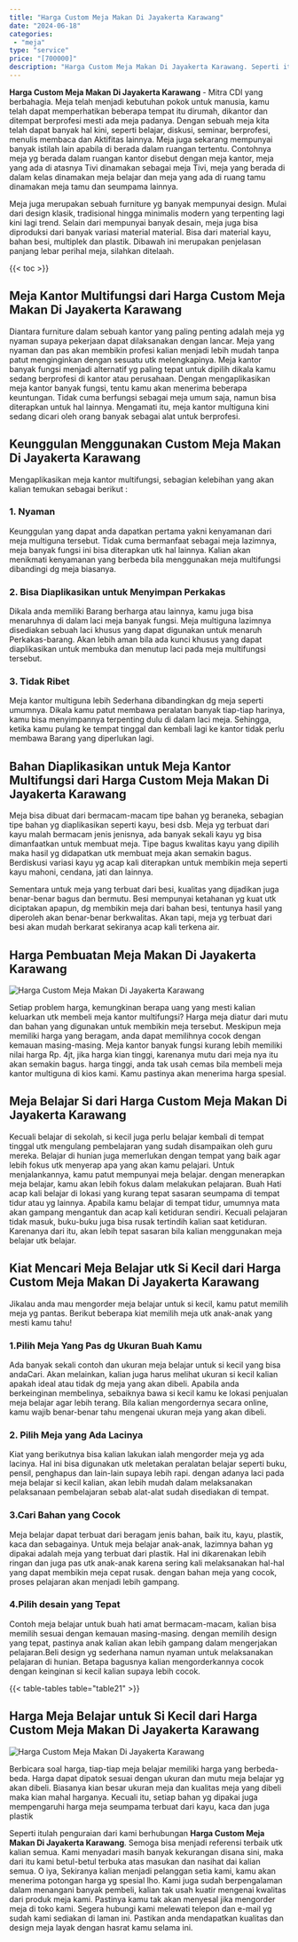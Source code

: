 ```yaml
---
title: "Harga Custom Meja Makan Di Jayakerta Karawang"
date: "2024-06-18"
categories:
 - "meja"
type: "service"
price: "[700000]"
description: "Harga Custom Meja Makan Di Jayakerta Karawang. Seperti itulah penguraian dari kami berhubungan **Harga Custom Meja Makan Di Jayakerta Karawang**. Semoga bisa..."
---
```


**Harga Custom Meja Makan Di Jayakerta Karawang** - Mitra CDI yang berbahagia. Meja telah menjadi kebutuhan pokok untuk manusia, kamu telah dapat memperhatikan beberapa tempat itu dirumah, dikantor dan ditempat berprofesi mesti ada meja padanya. Dengan sebuah meja kita telah dapat banyak hal kini, seperti belajar, diskusi, seminar, berprofesi, menulis membaca dan Aktifitas lainnya. Meja juga sekarang mempunyai banyak istilah lain apabila di berada dalam ruangan tertentu. Contohnya meja yg berada dalam ruangan kantor disebut dengan meja kantor, meja yang ada di atasnya Tivi dinamakan sebagai meja Tivi, meja yang berada di dalam kelas dinamakan meja belajar dan meja yang ada di ruang tamu dinamakan meja tamu dan seumpama lainnya.

Meja juga merupakan sebuah furniture yg banyak mempunyai design. Mulai dari design klasik, tradisional hingga minimalis modern yang terpenting lagi kini lagi trend. Selain dari mempunyai banyak desain, meja juga bisa diproduksi dari banyak variasi material material. Bisa dari material kayu, bahan besi, multiplek dan plastik. Dibawah ini merupakan penjelasan panjang lebar perihal meja, silahkan ditelaah.

{{< toc >}}

## Meja Kantor Multifungsi dari Harga Custom Meja Makan Di Jayakerta Karawang

Diantara furniture dalam sebuah kantor yang paling penting adalah meja yg nyaman supaya pekerjaan dapat dilaksanakan dengan lancar. Meja yang nyaman dan pas akan membikin profesi kalian menjadi lebih mudah tanpa patut menginginkan dengan sesuatu utk melengkapinya. Meja kantor banyak fungsi menjadi alternatif yg paling tepat untuk dipilih dikala kamu sedang berprofesi di kantor atau perusahaan. Dengan mengaplikasikan meja kantor banyak fungsi, tentu kamu akan menerima beberapa keuntungan. Tidak cuma berfungsi sebagai meja umum saja, namun bisa diterapkan untuk hal lainnya. Mengamati itu, meja kantor multiguna kini sedang dicari oleh orang banyak sebagai alat untuk berprofesi.

## Keunggulan Menggunakan Custom Meja Makan Di Jayakerta Karawang

Mengaplikasikan meja kantor multifungsi, sebagian kelebihan yang akan kalian temukan sebagai berikut :

### 1\. Nyaman

Keunggulan yang dapat anda dapatkan pertama yakni kenyamanan dari meja multiguna tersebut. Tidak cuma bermanfaat sebagai meja lazimnya, meja banyak fungsi ini bisa diterapkan utk hal lainnya. Kalian akan menikmati kenyamanan yang berbeda bila menggunakan meja multifungsi dibandingi dg meja biasanya.

### 2\. Bisa Diaplikasikan untuk Menyimpan Perkakas

Dikala anda memiliki Barang berharga atau lainnya, kamu juga bisa menaruhnya di dalam laci meja banyak fungsi. Meja multiguna lazimnya disediakan sebuah laci khusus yang dapat digunakan untuk menaruh Perkakas-barang. Akan lebih aman bila ada kunci khusus yang dapat diaplikasikan untuk membuka dan menutup laci pada meja multifungsi tersebut.

### 3\. Tidak Ribet

Meja kantor multiguna lebih Sederhana dibandingkan dg meja seperti umumnya. Dikala kamu patut membawa peralatan banyak tiap-tiap harinya, kamu bisa menyimpannya terpenting dulu di dalam laci meja. Sehingga, ketika kamu pulang ke tempat tinggal dan kembali lagi ke kantor tidak perlu membawa Barang yang diperlukan lagi.

## Bahan Diaplikasikan untuk Meja Kantor Multifungsi dari Harga Custom Meja Makan Di Jayakerta Karawang

Meja bisa dibuat dari bermacam-macam tipe bahan yg beraneka, sebagian tipe bahan yg diaplikasikan seperti kayu, besi dsb. Meja yg terbuat dari kayu malah bermacam jenis jenisnya, ada banyak sekali kayu yg bisa dimanfaatkan untuk membuat meja. Tipe bagus kwalitas kayu yang dipilih maka hasil yg didapatkan utk membuat meja akan semakin bagus. Berdiskusi variasi kayu yg acap kali diterapkan untuk membikin meja seperti kayu mahoni, cendana, jati dan lainnya.

Sementara untuk meja yang terbuat dari besi, kualitas yang dijadikan juga benar-benar bagus dan bermutu. Besi mempunyai ketahanan yg kuat utk diciptakan apapun, dg membikin meja dari bahan besi, tentunya hasil yang diperoleh akan benar-benar berkwalitas. Akan tapi, meja yg terbuat dari besi akan mudah berkarat sekiranya acap kali terkena air.

## Harga Pembuatan Meja Makan Di Jayakerta Karawang

![Harga Custom Meja Makan Di Jayakerta Karawang](/images/meja/meja-dewasa-007.jpg)

Setiap problem harga, kemungkinan berapa uang yang mesti kalian keluarkan utk membeli meja kantor multifungsi? Harga meja diatur dari mutu dan bahan yang digunakan untuk membikin meja tersebut. Meskipun meja memiliki harga yang beragam, anda dapat memilihnya cocok dengan kemauan masing-masing. Meja kantor banyak fungsi kurang lebih memiliki nilai harga Rp. 4jt, jika harga kian tinggi, karenanya mutu dari meja nya itu akan semakin bagus. harga tinggi, anda tak usah cemas bila membeli meja kantor multiguna di kios kami. Kamu pastinya akan menerima harga spesial.

## Meja Belajar Si dari Harga Custom Meja Makan Di Jayakerta Karawang

Kecuali belajar di sekolah, si kecil juga perlu belajar kembali di tempat tinggal utk mengulang pembelajaran yang sudah disampaikan oleh guru mereka. Belajar di hunian juga memerlukan dengan tempat yang baik agar lebih fokus utk menyerap apa yang akan kamu pelajari. Untuk menjalankannya, kamu patut mempunyai meja belajar. dengan menerapkan meja belajar, kamu akan lebih fokus dalam melakukan pelajaran. Buah Hati acap kali belajar di lokasi yang kurang tepat sasaran seumpama di tempat tidur atau yg lainnya. Apabila kamu belajar di tempat tidur, umumnya mata akan gampang mengantuk dan acap kali ketiduran sendiri. Kecuali pelajaran tidak masuk, buku-buku juga bisa rusak tertindih kalian saat ketiduran. Karenanya dari itu, akan lebih tepat sasaran bila kalian menggunakan meja belajar utk belajar.

## Kiat Mencari Meja Belajar utk Si Kecil dari Harga Custom Meja Makan Di Jayakerta Karawang

Jikalau anda mau mengorder meja belajar untuk si kecil, kamu patut memilih meja yg pantas. Berikut beberapa kiat memilih meja utk anak-anak yang mesti kamu tahu!

### 1.Pilih Meja Yang Pas dg Ukuran Buah Kamu

Ada banyak sekali contoh dan ukuran meja belajar untuk si kecil yang bisa andaCari. Akan melainkan, kalian juga harus melihat ukuran si kecil kalian apakah ideal atau tidak dg meja yang akan dibeli. Apabila anda berkeinginan membelinya, sebaiknya bawa si kecil kamu ke lokasi penjualan meja belajar agar lebih terang. Bila kalian mengordernya secara online, kamu wajib benar-benar tahu mengenai ukuran meja yang akan dibeli.

### 2\. Pilih Meja yang Ada Lacinya

Kiat yang berikutnya bisa kalian lakukan ialah mengorder meja yg ada lacinya. Hal ini bisa digunakan utk meletakan peralatan belajar seperti buku, pensil, penghapus dan lain-lain supaya lebih rapi. dengan adanya laci pada meja belajar si kecil kalian, akan lebih mudah dalam melaksanakan pelaksanaan pembelajaran sebab alat-alat sudah disediakan di tempat.

### 3.Cari Bahan yang Cocok

Meja belajar dapat terbuat dari beragam jenis bahan, baik itu, kayu, plastik, kaca dan sebagainya. Untuk meja belajar anak-anak, lazimnya bahan yg dipakai adalah meja yang terbuat dari plastik. Hal ini dikarenakan lebih ringan dan juga pas utk anak-anak karena sering kali melaksanakan hal-hal yang dapat membikin meja cepat rusak. dengan bahan meja yang cocok, proses pelajaran akan menjadi lebih gampang.

### 4.Pilih desain yang Tepat

Contoh meja belajar untuk buah hati amat bermacam-macam, kalian bisa memilih sesuai dengan kemauan masing-masing. dengan memilih design yang tepat, pastinya anak kalian akan lebih gampang dalam mengerjakan pelajaran.Beli design yg sederhana namun nyaman untuk melaksanakan pelajaran di hunian. Betapa bagusnya kalian mengorderkannya cocok dengan keinginan si kecil kalian supaya lebih cocok.

{{< table-tables table="table21" >}}

## Harga Meja Belajar untuk Si Kecil dari Harga Custom Meja Makan Di Jayakerta Karawang

![Harga Custom Meja Makan Di Jayakerta Karawang](/images/meja/meja-anak-003.jpg)

Berbicara soal harga, tiap-tiap meja belajar memiliki harga yang berbeda-beda. Harga dapat dipatok sesuai dengan ukuran dan mutu meja belajar yg akan dibeli. Biasanya kian besar ukuran meja dan kualitas meja yang dibeli maka kian mahal harganya. Kecuali itu, setiap bahan yg dipakai juga mempengaruhi harga meja seumpama terbuat dari kayu, kaca dan juga plastik

Seperti itulah penguraian dari kami berhubungan **Harga Custom Meja Makan Di Jayakerta Karawang**. Semoga bisa menjadi referensi terbaik utk kalian semua. Kami menyadari masih banyak kekurangan disana sini, maka dari itu kami betul-betul terbuka atas masukan dan nasihat dai kalian semua. O iya, Sekiranya kalian menjadi pelanggan setia kami, kamu akan menerima potongan harga yg spesial lho. Kami juga sudah berpengalaman dalam menangani banyak pembeli, kalian tak usah kuatir mengenai kwalitas dari produk meja kami. Pastinya kamu tak akan menyesal jika mengorder meja di toko kami. Segera hubungi kami melewati telepon dan e-mail yg sudah kami sediakan di laman ini. Pastikan anda mendapatkan kualitas dan design meja layak dengan hasrat kamu selama ini.
